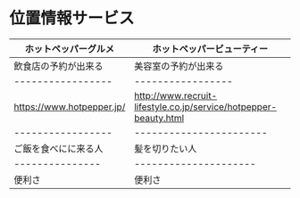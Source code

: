 # 位置情報サービス
ホットペッパーグルメ  | ホットペッパービューティー
------------------|-------------------------
飲食店の予約が出来る | 美容室の予約が出来る
-----------------|-----------------
https://www.hotpepper.jp/ | http://www.recruit-lifestyle.co.jp/service/hotpepper-beauty.html
-----------------|-----------------------
ご飯を食べにに来る人 | 髪を切りたい人
---------------|---------------------
便利さ   | 便利さ
